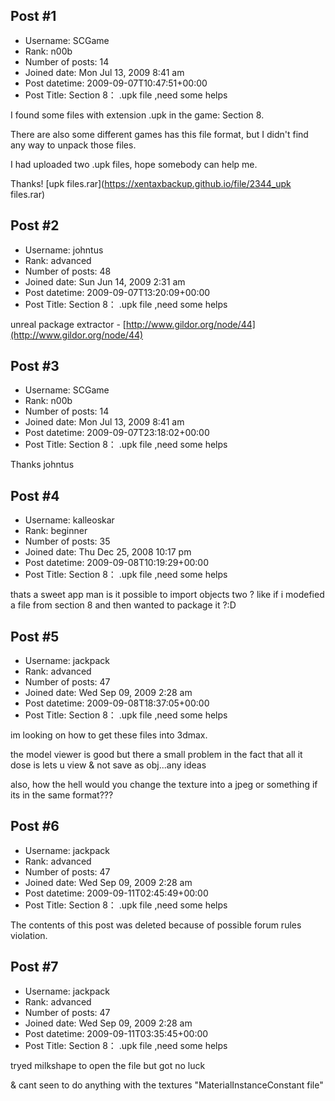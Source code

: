 ## Post #1
- Username: SCGame
- Rank: n00b
- Number of posts: 14
- Joined date: Mon Jul 13, 2009 8:41 am
- Post datetime: 2009-09-07T10:47:51+00:00
- Post Title: Section 8： .upk file ,need some helps

I found some files with extension .upk in the game: Section 8.

There are also some different games has this file format, but I didn't find any way to unpack those files.

I had uploaded two .upk files, hope somebody can help me.

Thanks!
[upk files.rar](https://xentaxbackup.github.io/file/2344_upk files.rar)
## Post #2
- Username: johntus
- Rank: advanced
- Number of posts: 48
- Joined date: Sun Jun 14, 2009 2:31 am
- Post datetime: 2009-09-07T13:20:09+00:00
- Post Title: Section 8： .upk file ,need some helps

unreal package extractor - [http://www.gildor.org/node/44](http://www.gildor.org/node/44)
## Post #3
- Username: SCGame
- Rank: n00b
- Number of posts: 14
- Joined date: Mon Jul 13, 2009 8:41 am
- Post datetime: 2009-09-07T23:18:02+00:00
- Post Title: Section 8： .upk file ,need some helps

Thanks  johntus
## Post #4
- Username: kalleoskar
- Rank: beginner
- Number of posts: 35
- Joined date: Thu Dec 25, 2008 10:17 pm
- Post datetime: 2009-09-08T10:19:29+00:00
- Post Title: Section 8： .upk file ,need some helps

thats a sweet app man  is it possible to import objects two ? like if i modefied a file from section 8 and then wanted to package it ?:D
## Post #5
- Username: jackpack
- Rank: advanced
- Number of posts: 47
- Joined date: Wed Sep 09, 2009 2:28 am
- Post datetime: 2009-09-08T18:37:05+00:00
- Post Title: Section 8： .upk file ,need some helps

im looking on how to get these files into 3dmax.

the model viewer is good but there a small problem in the fact that all it dose is lets u view & not save as obj...any ideas  

also, how the hell would you change the texture into a jpeg or something if its in the same format???
## Post #6
- Username: jackpack
- Rank: advanced
- Number of posts: 47
- Joined date: Wed Sep 09, 2009 2:28 am
- Post datetime: 2009-09-11T02:45:49+00:00
- Post Title: Section 8： .upk file ,need some helps

The contents of this post was deleted because of possible forum rules violation.
## Post #7
- Username: jackpack
- Rank: advanced
- Number of posts: 47
- Joined date: Wed Sep 09, 2009 2:28 am
- Post datetime: 2009-09-11T03:35:45+00:00
- Post Title: Section 8： .upk file ,need some helps

tryed milkshape to open the file but got no luck 

& cant seen to do anything with the textures
"MaterialInstanceConstant file"
